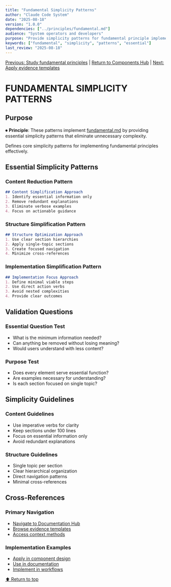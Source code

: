 ```yaml
---
title: "Fundamental Simplicity Patterns"
author: "Claude Code System"
date: "2025-08-18"
version: "1.0.0"
dependencies: ["../principles/fundamental.md"]
audience: "System operators and developers"
purpose: "Provide simplicity patterns for fundamental principle implementation"
keywords: ["fundamental", "simplicity", "patterns", "essential"]
last_review: "2025-08-18"
---
```


[Previous: Study fundamental principles](../principles/fundamental.md) | [Return to Components Hub](README.md) | [Next: Apply evidence templates](fundamental-evidence-templates.md)

# FUNDAMENTAL SIMPLICITY PATTERNS

## Purpose

⏺ **Principle**: These patterns implement [fundamental.md](../principles/fundamental.md) by providing essential simplicity patterns that eliminate unnecessary complexity.

Defines core simplicity patterns for implementing fundamental principles effectively.

## Essential Simplicity Patterns

### Content Reduction Pattern
```markdown
## Content Simplification Approach
1. Identify essential information only
2. Remove redundant explanations
3. Eliminate verbose examples
4. Focus on actionable guidance
```

### Structure Simplification Pattern
```markdown
## Structure Optimization Approach
1. Use clear section hierarchies
2. Apply single-topic sections
3. Create focused navigation
4. Minimize cross-references
```

### Implementation Simplification Pattern
```markdown
## Implementation Focus Approach
1. Define minimal viable steps
2. Use direct action verbs
3. Avoid nested complexities
4. Provide clear outcomes
```

## Validation Questions

### Essential Question Test
- What is the minimum information needed?
- Can anything be removed without losing meaning?
- Would users understand with less content?

### Purpose Test
- Does every element serve essential function?
- Are examples necessary for understanding?
- Is each section focused on single topic?

## Simplicity Guidelines

### Content Guidelines
- Use imperative verbs for clarity
- Keep sections under 100 lines
- Focus on essential information only
- Avoid redundant explanations

### Structure Guidelines
- Single topic per section
- Clear hierarchical organization
- Direct navigation patterns
- Minimal cross-references

## Cross-References

### Primary Navigation
- [Navigate to Documentation Hub](../index.md)
- [Browse evidence templates](fundamental-evidence-templates.md)
- [Access context methods](fundamental-context-methods.md)

### Implementation Examples
- [Apply in component design](modular-design-patterns.md)
- [Use in documentation](communication-templates.md)
- [Implement in workflows](workflow-phases.md)

[⬆ Return to top](#fundamental-simplicity-patterns)